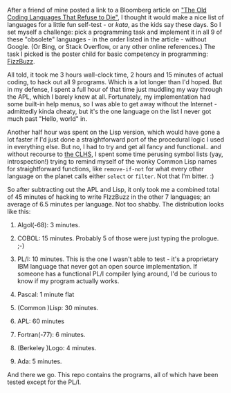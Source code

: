 After a friend of mine posted a link to a Bloomberg article on ["The Old Coding
Languages That Refuse to
Die"](http://www.bloomberg.com/news/articles/2015-06-23/the-old-coding-languages-that-refuse-to-die),
I thought it would make a nice list of languages for a little fun self-test -
or *kata*, as the kids say these days. So I set myself a challenge: pick a
programming task and implement it in all 9 of these "obsolete" languages - in
the order listed in the article - without Google. (Or Bing, or Stack Overflow,
or any other online references.) The task I picked is the poster child for
basic competency in programming:
[FizzBuzz](http://c2.com/cgi/wiki?FizzBuzzTest).

All told, it took me 3 hours wall-clock time, 2 hours and 15 minutes of actual
coding, to hack out all 9 programs. Which is a lot longer than I'd hoped. But
in my defense, I spent a full hour of that time just muddling my way through
the APL, which I barely knew at all. Fortunately, my implementation had some
built-in help menus, so I was able to get away without the Internet - admittedly
kinda cheaty, but it's the one language on the list I never got much past
"Hello, world" in.

Another half hour was spent on the Lisp version, which would have gone a lot
faster if I'd just done a straightforward port of the procedural logic I used
in everything else. But no, I had to try and get all fancy and functional..
and without recourse to [the CLHS](http://clhs.lisp.se), I spent some time
perusing symbol lists (yay, introspection!) trying to remind myself of the
wonky Common Lisp names for straightforward functions, like `remove-if-not` for
what every other language on the planet calls either `select` or `filter`. Not
that I'm bitter. :)

So after subtracting out the APL and Lisp, it only took me a combined total of
45 minutes of hacking to write FIzzBuzz in the other 7 languages; an average of
6.5 minutes per language. Not too shabby.  The distribution looks like this:

1. Algol(-68): 3 minutes.

2. COBOL: 15 minutes.  Probably 5 of those were just typing the prologue. ;-)

3. PL/I: 10 minutes.  This is the one I wasn't able to test - it's a proprietary IBM language that never got an open source implementation. If someone has a functional PL/I compiler lying around, I'd be curious to know if my program actually works.

4. Pascal: 1 minute flat

5. (Common )Lisp: 30 minutes.

6. APL: 60 minutes

7. Fortran(-77): 6 minutes.

8. (Berkeley )Logo: 4 minutes.

9. Ada: 5 minutes.

And there we go.  This repo contains the programs, all of which have been
tested except for the PL/I.
